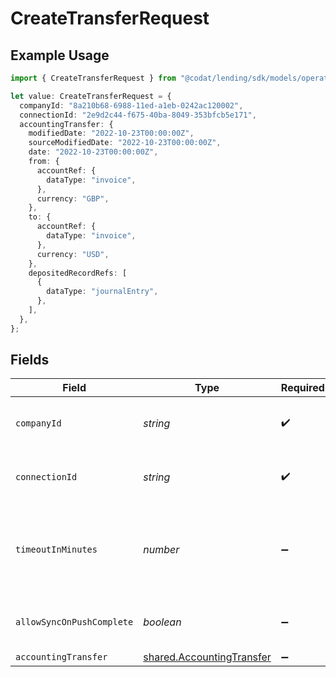 # CreateTransferRequest

## Example Usage

```typescript
import { CreateTransferRequest } from "@codat/lending/sdk/models/operations";

let value: CreateTransferRequest = {
  companyId: "8a210b68-6988-11ed-a1eb-0242ac120002",
  connectionId: "2e9d2c44-f675-40ba-8049-353bfcb5e171",
  accountingTransfer: {
    modifiedDate: "2022-10-23T00:00:00Z",
    sourceModifiedDate: "2022-10-23T00:00:00Z",
    date: "2022-10-23T00:00:00Z",
    from: {
      accountRef: {
        dataType: "invoice",
      },
      currency: "GBP",
    },
    to: {
      accountRef: {
        dataType: "invoice",
      },
      currency: "USD",
    },
    depositedRecordRefs: [
      {
        dataType: "journalEntry",
      },
    ],
  },
};
```

## Fields

| Field                                                                         | Type                                                                          | Required                                                                      | Description                                                                   | Example                                                                       |
| ----------------------------------------------------------------------------- | ----------------------------------------------------------------------------- | ----------------------------------------------------------------------------- | ----------------------------------------------------------------------------- | ----------------------------------------------------------------------------- |
| `companyId`                                                                   | *string*                                                                      | :heavy_check_mark:                                                            | Unique identifier for a company.                                              | 8a210b68-6988-11ed-a1eb-0242ac120002                                          |
| `connectionId`                                                                | *string*                                                                      | :heavy_check_mark:                                                            | Unique identifier for a connection.                                           | 2e9d2c44-f675-40ba-8049-353bfcb5e171                                          |
| `timeoutInMinutes`                                                            | *number*                                                                      | :heavy_minus_sign:                                                            | Time limit for the push operation to complete before it is timed out.         |                                                                               |
| `allowSyncOnPushComplete`                                                     | *boolean*                                                                     | :heavy_minus_sign:                                                            | Allow a sync upon push completion.                                            |                                                                               |
| `accountingTransfer`                                                          | [shared.AccountingTransfer](../../../sdk/models/shared/accountingtransfer.md) | :heavy_minus_sign:                                                            | N/A                                                                           |                                                                               |